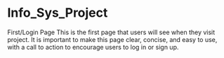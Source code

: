 # Info_Sys_Project
First/Login Page
This is the first page that users will see when they visit project. It is important to make this page clear, concise, and easy to use, with a call to action to encourage users to log in or sign up.
